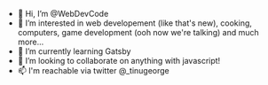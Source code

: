 - 👋 Hi, I’m @WebDevCode
- 👀 I’m interested in web developement (like that's new), cooking, computers, game development (ooh now we're talking) and much more...
- 🌱 I’m currently learning Gatsby
- 💞️ I’m looking to collaborate on anything with javascript!
- 📫 I'm reachable via twitter @_tinugeorge

<!---
WebDevCode/WebDevCode is a ✨ special ✨ repository because its `README.md` (this file) appears on your GitHub profile.
You can click the Preview link to take a look at your changes.
--->
